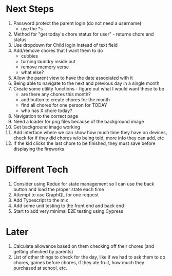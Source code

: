 # Next Steps

1. Password protect the parent login (do not need a username)
    - use the *s 
1. Method for "get today's chore status for user" - returns chore and status
1. Use dropdown for Child login instead of text field
1. Add/remove chores that I want them to do
    - cubbies
    - turning laundry inside out
    - remove memory verse
    - what else?
1. Allow the parent view to have the date associated with it
1. Being able to navigate to the next and previous day in a single month
1. Create some utility functions - figure out what I would want these to be
    - are there any chores this month?
    - add button to create chores for the month
    - find all chores for one person for TODAY
    - who has X chore today?
1. Navigation to the correct page 
1. Need a loader for png files because of the background image
1. Get background image working
1. Add interface where we can show how much time they have on devices, check for if they did chores w/o being told, more info they can add, etc
1. If the kid clicks the last chore to be finished, they must save before displaying the fireworks

# Different Tech

1. Consider using Redux for state management so I can use the back button and load the proper state each time
1. Attempt to use GraphQL for one request
1. Add Typescript to the mix
1. Add some unit testing to the front end and back end
1. Start to add very minimal E2E testing using Cypress

# Later

1. Calculate allowance based on them checking off their chores (and getting checked by parents)
1. List of other things to check for the day, like if we had to ask them to do chores, games before chores, if they ate fruit, how much they purchased at school, etc.
